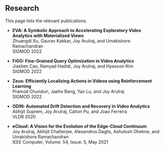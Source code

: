 ## <font size="5">Research</font>

This page lists the relevant publications:

* **EVA: A Symbolic Approach to Accelerating Exploratory Video Analytics with Materialized Views**\
  Zhuangdi Xu, Gaurav Kakkar, Joy Arulraj, and Umakishore Ramachandran\
  SIGMOD 2022

* **FiGO: Fine-Grained Query Optimization in Video Analytics**\
  Jiashen Cao, Ramyad Hadidi, Joy Arulraj, and Hyesoon Kim\
  SIGMOD 2022

* **Zeus: Efficiently Localizing Actions in Videos using Reinforcement Learning**\
  Pramod Chunduri, Jaeho Bang, Yao Lu, and Joy Arulraj\
  SIGMOD 2022

* **ODIN: Automated Drift Detection and Recovery in Video Analytics**\
  Abhijit Suprem, Joy Arulraj, Calton Pu, and Joao Ferreira\
  VLDB 2020

* **eCloud: A Vision for the Evolution of the Edge-Cloud Continuum**\
  Joy Arulraj, Abhijit Chatterjee, Alexandros Daglis, Ashutosh Dhekne, and Umakishore Ramachandran\
  IEEE Computer, Volume: 54, Issue: 5, May 2021

